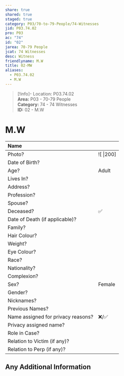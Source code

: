 ```yaml
---  
share: true  
shared: true  
staged: true  
category: P03/70-to-79-People/74-Witnesses  
jid: P03.74.02  
pro: P03  
ac: "74"  
id: "02"  
jarea: 70-79 People  
jcat: 74 Witnesses  
desc: Witness  
friendlyname: M.W  
title: 02-MW  
aliases:  
  - P03.74.02  
  - M.W  
---  
```

  
>[!info]- Location: P03.74.02  
>**Area:** P03 - 70-79 People  
>**Category:** 74 - 74 Witnesses  
>**ID:** 02 - M.W  
  
# M.W  
  
| Name                               |            |  
|:---------------------------------- |:---------- |  
| Photo?                             | ![  \|200] |  
| Date of Birth?                     |            |  
| Age?                               |  Adult          |  
| Lives In?                          |            |  
| Address?                           |            |  
| Profession?                        |            |  
| Spouse?                            |            |  
| Deceased?                          | ✅      |  
| Date of Death (if applicable)?     |            |  
| Family?                            |            |  
| Hair Colour?                       |            |  
| Weight?                            |            |  
| Eye Colour?                        |            |  
| Race?                              |            |  
| Nationality?                       |            |  
| Complexion?                        |            |  
| Sex?                               | Female           |  
| Gender?                                   |            |  
| Nicknames?                         |            |  
| Previous Names?                    |            |  
| Name assigned for privacy reasons? | ❌/✅      |  
| Privacy assigned name?             |            |  
| Role in Case?                      |            |  
| Relation to Victim (if any)?       |            |  
| Relation to Perp (if any)?         |            |  
  
## Any Additional Information